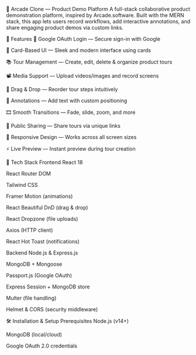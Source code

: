 🎥 Arcade Clone — Product Demo Platform
A full-stack collaborative product demonstration platform, inspired by Arcade.software. Built with the MERN stack, this app lets users record workflows, add interactive annotations, and share engaging product demos via custom links.

🚀 Features
🔐 Google OAuth Login — Secure sign-in with Google

🎴 Card-Based UI — Sleek and modern interface using cards

📚 Tour Management — Create, edit, delete & organize product tours

📽️ Media Support — Upload videos/images and record screens

🧩 Drag & Drop — Reorder tour steps intuitively

📝 Annotations — Add text with custom positioning

🎞️ Smooth Transitions — Fade, slide, zoom, and more

🔗 Public Sharing — Share tours via unique links

📱 Responsive Design — Works across all screen sizes

⚡ Live Preview — Instant preview during tour creation

🧱 Tech Stack
Frontend
React 18

React Router DOM

Tailwind CSS

Framer Motion (animations)

React Beautiful DnD (drag & drop)

React Dropzone (file uploads)

Axios (HTTP client)

React Hot Toast (notifications)

Backend
Node.js & Express.js

MongoDB + Mongoose

Passport.js (Google OAuth)

Express Session + MongoDB store

Multer (file handling)

Helmet & CORS (security middleware)

🛠️ Installation & Setup
Prerequisites
Node.js (v14+)

MongoDB (local/cloud)

Google OAuth 2.0 credentials